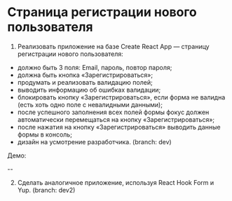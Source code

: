 # Cтраница регистрации нового пользователя

1. Реализовать приложение на базе Create React App — страницу регистрации нового пользователя:
+ должно быть 3 поля: Email, пароль, повтор пароля;
+ должна быть кнопка «Зарегистрироваться»;
+ продумать и реализовать валидацию полей;
+ выводить информацию об ошибках валидации;
+ блокировать кнопку «Зарегистрироваться», если форма не валидна (есть хоть одно поле с невалидными данными);
+ после успешного заполнения всех полей формы фокус должен автоматически перемещаться на кнопку «Зарегистрироваться»;
+ после нажатия на кнопку «Зарегистрироваться» выводить данные формы в консоль;
 + дизайн на усмотрение разработчика.
  (branch: dev)

 Демо: 

 --

2. Сделать аналогичное приложение, используя React Hook Form и Yup. (branch: dev2)
